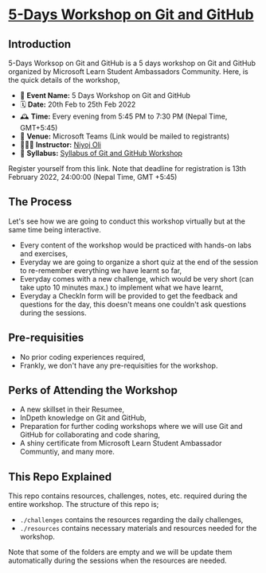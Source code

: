 # [5-Days Workshop on Git and GitHub](https://https://github.com/niyoj/mlsa-git-github-workshop)
## Introduction 
5-Days Worksop on Git and GitHub is a 5 days workshop on Git and GitHub organized by Microsoft Learn Student Ambassadors Community. Here, is the quick details of the workshop,

- 🔖 __Event Name:__ 5 Days Workshop on Git and GitHub
- 🗓️ __Date:__ 20th Feb to 25th Feb 2022
- 🕰 __Time:__  Every evening from 5:45 PM to 7:30 PM (Nepal Time, GMT+5:45)
- 📌 __Venue:__ Microsoft Teams (Link would be mailed to registrants)
- 🧑🏻‍💻 __Instructor:__ [Niyoj Oli](https://www.linkedin.com/in/niyoj)
- 📃 __Syllabus:__ [Syllabus of Git and GitHub Workshop](https://github.com/niyoj/mlsa-git-github-workshop/tree/master/resources/syllabus.md)

Register yourself from this link. Note that deadline for registration is 13th February 2022, 24:00:00 (Nepal Time, GMT +5:45)

## The Process
Let's see how we are going to conduct this workshop virtually but at the same time being interactive.
- Every content of the workshop would be practiced with hands-on labs and exercises,
- Everyday we are going to organize a short quiz at the end of the session to re-remember everything we have learnt so far,
- Everyday comes with a new challenge, which would be very short (can take upto 10 minutes max.) to implement what we have learnt,
- Everyday a CheckIn form will be provided to get the feedback and questions for the day, this doesn't means one couldn't ask questions during the sessions.

## Pre-requisities
- No prior coding experiences required,
- Frankly, we don't have any pre-requisities for the workshop.

## Perks of Attending the Workshop
- A new skillset in their Resumee,
- InDpeth knowledge on Git and GitHub,
- Preparation for further coding workshops where we will use Git and GitHub for collaborating and code sharing,
- A shiny certificate from Microsoft Learn Student Ambassador Communtiy, and many more.

## This Repo Explained
This repo contains resources, challenges, notes, etc. required during the entire workshop. The structure of this repo is;
- `./challenges` contains the resources regarding the daily challenges,
- `./resources` contains necessary materials and resources needed for the workshop.

Note that some of the folders are empty and we will be update them automatically during the sessions when the resources are needed.
